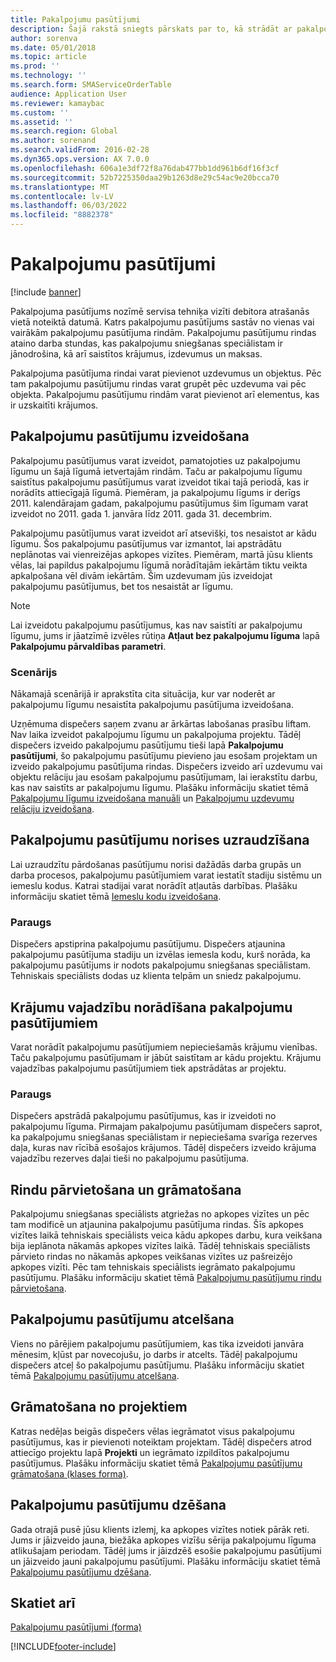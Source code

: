 ```yaml
---
title: Pakalpojumu pasūtījumi
description: Šajā rakstā sniegts pārskats par to, kā strādāt ar pakalpojumu pasūtījumiem.
author: sorenva
ms.date: 05/01/2018
ms.topic: article
ms.prod: ''
ms.technology: ''
ms.search.form: SMAServiceOrderTable
audience: Application User
ms.reviewer: kamaybac
ms.custom: ''
ms.assetid: ''
ms.search.region: Global
ms.author: sorenand
ms.search.validFrom: 2016-02-28
ms.dyn365.ops.version: AX 7.0.0
ms.openlocfilehash: 606a1e3df72f8a76dab477bb1dd961b6df16f3cf
ms.sourcegitcommit: 52b7225350daa29b1263d8e29c54ac9e20bcca70
ms.translationtype: MT
ms.contentlocale: lv-LV
ms.lasthandoff: 06/03/2022
ms.locfileid: "8882378"
---
```

# <a name="service-orders"></a>Pakalpojumu pasūtījumi

[!include [banner](../includes/banner.md)]

Pakalpojuma pasūtījums nozīmē servisa tehniķa vizīti debitora atrašanās vietā noteiktā datumā. Katrs pakalpojumu pasūtījums sastāv no vienas vai vairākām pakalpojumu pasūtījuma rindām. Pakalpojumu pasūtījumu rindas ataino darba stundas, kas pakalpojumu sniegšanas speciālistam ir jānodrošina, kā arī saistītos krājumus, izdevumus un maksas.

Pakalpojuma pasūtījuma rindai varat pievienot uzdevumus un objektus. Pēc tam pakalpojumu pasūtījumu rindas varat grupēt pēc uzdevuma vai pēc objekta. Pakalpojumu pasūtījumu rindām varat pievienot arī elementus, kas ir uzskaitīti krājumos.

## <a name="create-service-orders"></a>Pakalpojumu pasūtījumu izveidošana

Pakalpojumu pasūtījumus varat izveidot, pamatojoties uz pakalpojumu līgumu un šajā līgumā ietvertajām rindām. Taču ar pakalpojumu līgumu saistītus pakalpojumu pasūtījumus varat izveidot tikai tajā periodā, kas ir norādīts attiecīgajā līgumā. Piemēram, ja pakalpojumu līgums ir derīgs 2011. kalendārajam gadam, pakalpojumu pasūtījumus šim līgumam varat izveidot no 2011. gada 1. janvāra līdz 2011. gada 31. decembrim.

Pakalpojumu pasūtījumus varat izveidot arī atsevišķi, tos nesaistot ar kādu līgumu. Šos pakalpojumu pasūtījumus var izmantot, lai apstrādātu neplānotas vai vienreizējas apkopes vizītes. Piemēram, martā jūsu klients vēlas, lai papildus pakalpojumu līgumā norādītajām iekārtām tiktu veikta apkalpošana vēl divām iekārtām. Šim uzdevumam jūs izveidojat pakalpojumu pasūtījumus, bet tos nesaistāt ar līgumu.


> [!NOTE]
> Lai izveidotu pakalpojumu pasūtījumus, kas nav saistīti ar pakalpojumu līgumu, jums ir jāatzīmē izvēles rūtiņa **Atļaut bez pakalpojumu līguma** lapā **Pakalpojumu pārvaldības parametri**.

### <a name="scenario"></a>Scenārijs

Nākamajā scenārijā ir aprakstīta cita situācija, kur var noderēt ar pakalpojumu līgumu nesaistīta pakalpojumu pasūtījuma izveidošana.

Uzņēmuma dispečers saņem zvanu ar ārkārtas labošanas prasību liftam. Nav laika izveidot pakalpojumu līgumu un pakalpojuma projektu. Tādēļ dispečers izveido pakalpojumu pasūtījumu tieši lapā **Pakalpojumu pasūtījumi**, šo pakalpojumu pasūtījumu pievieno jau esošam projektam un izveido pakalpojumu pasūtījuma rindas. Dispečers izveido arī uzdevumu vai objektu relāciju jau esošam pakalpojumu pasūtījumam, lai ierakstītu darbu, kas nav saistīts ar pakalpojumu līgumu. Plašāku informāciju skatiet tēmā [Pakalpojumu līgumu izveidošana manuāli](create-service-orders-manually.md) un [Pakalpojumu uzdevumu relāciju izveidošana](create-service-task-relations.md).

## <a name="monitor-the-progress-of-service-orders"></a>Pakalpojumu pasūtījumu norises uzraudzīšana

Lai uzraudzītu pārdošanas pasūtījumu norisi dažādās darba grupās un darba procesos, pakalpojumu pasūtījumiem varat iestatīt stadiju sistēmu un iemeslu kodus. Katrai stadijai varat norādīt atļautās darbības. Plašāku informāciju skatiet tēmā [Iemeslu kodu izveidošana](create-reason-codes.md).

### <a name="example"></a>Paraugs

Dispečers apstiprina pakalpojumu pasūtījumu. Dispečers atjaunina pakalpojumu pasūtījuma stadiju un izvēlas iemesla kodu, kurš norāda, ka pakalpojumu pasūtījums ir nodots pakalpojumu sniegšanas speciālistam. Tehniskais speciālists dodas uz klienta telpām un sniedz pakalpojumu.

## <a name="specify-item-requirements-for-service-orders"></a>Krājumu vajadzību norādīšana pakalpojumu pasūtījumiem

Varat norādīt pakalpojumu pasūtījumiem nepieciešamās krājumu vienības. Taču pakalpojumu pasūtījumam ir jābūt saistītam ar kādu projektu. Krājumu vajadzības pakalpojumu pasūtījumiem tiek apstrādātas ar projektu. 

### <a name="example"></a>Paraugs

Dispečers apstrādā pakalpojumu pasūtījumus, kas ir izveidoti no pakalpojumu līguma. Pirmajam pakalpojumu pasūtījumam dispečers saprot, ka pakalpojumu sniegšanas speciālistam ir nepieciešama svarīga rezerves daļa, kuras nav rīcībā esošajos krājumos. Tādēļ dispečers izveido krājuma vajadzību rezerves daļai tieši no pakalpojumu pasūtījuma.

## <a name="move-and-post-lines"></a>Rindu pārvietošana un grāmatošana

Pakalpojumu sniegšanas speciālists atgriežas no apkopes vizītes un pēc tam modificē un atjaunina pakalpojumu pasūtījuma rindas. Šīs apkopes vizītes laikā tehniskais speciālists veica kādu apkopes darbu, kura veikšana bija ieplānota nākamās apkopes vizītes laikā. Tādēļ tehniskais speciālists pārvieto rindas no nākamās apkopes veikšanas vizītes uz pašreizējo apkopes vizīti. Pēc tam tehniskais speciālists iegrāmato pakalpojumu pasūtījumu. Plašāku informāciju skatiet tēmā [Pakalpojumu pasūtījumu rindu pārvietošana](move-service-order-lines.md).

## <a name="cancel-service-orders"></a>Pakalpojumu pasūtījumu atcelšana

Viens no pārējiem pakalpojumu pasūtījumiem, kas tika izveidoti janvāra mēnesim, kļūst par novecojušu, jo darbs ir atcelts. Tādēļ pakalpojumu dispečers atceļ šo pakalpojumu pasūtījumu. Plašāku informāciju skatiet tēmā [Pakalpojumu pasūtījumu atcelšana](cancel-service-orders.md).

## <a name="post-from-projects"></a>Grāmatošana no projektiem

Katras nedēļas beigās dispečers vēlas iegrāmatot visus pakalpojumu pasūtījumus, kas ir pievienoti noteiktam projektam. Tādēļ dispečers atrod attiecīgo projektu lapā **Projekti** un iegrāmato izpildītos pakalpojumu pasūtījumus. Plašāku informāciju skatiet tēmā [Pakalpojumu pasūtījumu grāmatošana (klases forma)](https://technet.microsoft.com/library/aa574685\(v=ax.60\)).

## <a name="delete-service-orders"></a>Pakalpojumu pasūtījumu dzēšana

Gada otrajā pusē jūsu klients izlemj, ka apkopes vizītes notiek pārāk reti. Jums ir jāizveido jauna, biežāka apkopes vizīšu sērija pakalpojumu līguma atlikušajam periodam. Tādēļ jums ir jāizdzēš esošie pakalpojumu pasūtījumi un jāizveido jauni pakalpojumu pasūtījumi. Plašāku informāciju skatiet tēmā [Pakalpojumu pasūtījumu dzēšana](delete-service-orders.md).

## <a name="see-also"></a>Skatiet arī

[Pakalpojumu pasūtījumi (forma)](https://technet.microsoft.com/library/aa554361\(v=ax.60\))

  




[!INCLUDE[footer-include](../../includes/footer-banner.md)]